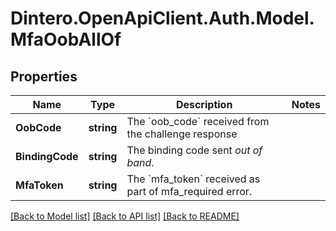 # Dintero.OpenApiClient.Auth.Model.MfaOobAllOf

## Properties

Name | Type | Description | Notes
------------ | ------------- | ------------- | -------------
**OobCode** | **string** | The &#x60;oob_code&#x60; received from the challenge response | 
**BindingCode** | **string** | The binding code sent _out of band_. | 
**MfaToken** | **string** | The &#x60;mfa_token&#x60; received as part of mfa_required error. | 

[[Back to Model list]](../README.md#documentation-for-models) [[Back to API list]](../README.md#documentation-for-api-endpoints) [[Back to README]](../README.md)

